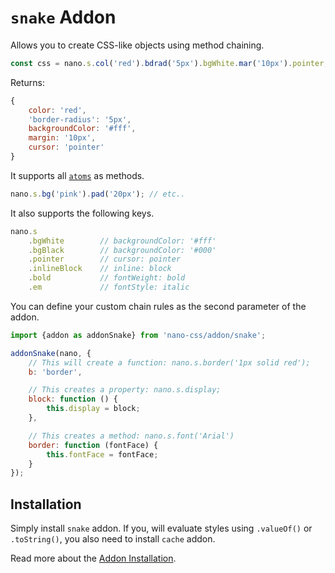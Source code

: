 # `snake` Addon

Allows you to create CSS-like objects using method chaining.

```js
const css = nano.s.col('red').bdrad('5px').bgWhite.mar('10px').pointer;
```

Returns:

```js
{
    color: 'red',
    'border-radius': '5px',
    backgroundColor: '#fff',
    margin: '10px',
    cursor: 'pointer'
}
```

It supports all [`atoms`](./atoms.md) as methods.

```js
nano.s.bg('pink').pad('20px'); // etc..
```

It also supports the following keys.

```js
nano.s
    .bgWhite        // backgroundColor: '#fff'
    .bgBlack        // backgroundColor: '#000'
    .pointer        // cursor: pointer
    .inlineBlock    // inline: block
    .bold           // fontWeight: bold
    .em             // fontStyle: italic
```

You can define your custom chain rules as the second parameter of the addon.

```js
import {addon as addonSnake} from 'nano-css/addon/snake';

addonSnake(nano, {
    // This will create a function: nano.s.border('1px solid red');
    b: 'border',

    // This creates a property: nano.s.display;
    block: function () {
        this.display = block;
    },

    // This creates a method: nano.s.font('Arial')
    border: function (fontFace) {
        this.fontFace = fontFace;
    }
});
```


## Installation

Simply install `snake` addon. If you, will evaluate styles using `.valueOf()` or `.toString()`, you also
need to install `cache` addon.

Read more about the [Addon Installation](./Addons.md#addon-installation).
